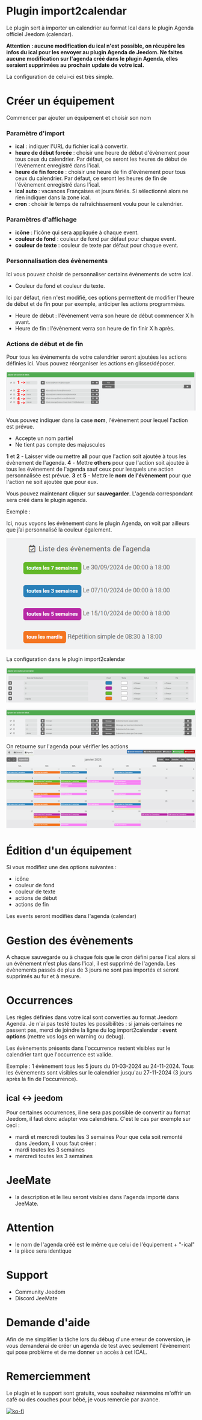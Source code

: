 # Plugin import2calendar

Le plugin sert à importer un calendrier au format Ical dans le plugin Agenda officiel Jeedom (calendar).

**Attention : aucune modification du ical n'est possible, on récupère les infos du ical pour les envoyer au plugin Agenda de Jeedom. Ne faites aucune modification sur l'agenda créé dans le plugin Agenda, elles seraient supprimées au prochain update de votre ical.**

La configuration de celui-ci est très simple.

# Créer un équipement
Commencer par ajouter un équipement et choisir son nom
### Paramètre d'import
- **ical** : indiquer l'URL du fichier ical à convertir.
- **heure de début forcée** : choisir une heure de début d'évènement pour tous ceux du calendrier. Par défaut, ce seront les heures de début de l'évènement enregistré dans l'ical.
- **heure de fin forcée** : choisir une heure de fin d'évènement pour tous ceux du calendrier. Par défaut, ce seront les heures de fin de l'évènement enregistré dans l'ical.
- **ical auto** : vacances Françaises et jours fériés. Si sélectionné alors ne rien indiquer dans la zone ical.
- **cron** : choisir le temps de rafraîchissement voulu pour le calendrier.

### Paramètres d'affichage
- **icône** : l'icône qui sera appliquée à chaque event.
- **couleur de fond** : couleur de fond par défaut pour chaque event.
- **couleur de texte** : couleur de texte par défaut pour chaque event.

### Personnalisation des évènements
Ici vous pouvez choisir de personnaliser certains évènements de votre ical.

- Couleur du fond et couleur du texte.

Ici par défaut, rien n'est modifié, ces options permettent de modifier l'heure de début et de fin pour par exemple, anticiper les actions programmées.
- Heure de début : l'évènement verra son heure de début commencer X h avant.
- Heure de fin : l'évènement verra son heure de fin finir X h après.

### Actions de début et de fin
Pour tous les évènements de votre calendrier seront ajoutées les actions définies ici.
Vous pouvez réorganiser les actions en glisser/déposer.


![Configurations des actions](../images/import2calendar_screenshot03.png)

Vous pouvez indiquer dans la case **nom**, l'évènement pour lequel l'action est prévue. 
- Accepte un nom partiel
- Ne tient pas compte des majuscules

**1** et **2** - Laisser vide ou mettre **all** pour que l'action soit ajoutée à tous les évènement de l'agenda.
**4** - Mettre **others** pour que l'action soit ajoutée à tous les évènement de l'agenda sauf ceux pour lesquels une action personnalisée est prévue.
**3** et **5** - Mettre le **nom de l'évènement** pour que l'action ne soit ajoutée que pour eux.


Vous pouvez maintenant cliquer sur **sauvegarder**.
L'agenda correspondant sera créé dans le plugin agenda.

Exemple :

Ici, nous voyons les évènement dans le plugin Agenda, on voit par ailleurs que j’ai personnalisé la couleur également.

![Agenda](../images/Agenda-exemple.png)

La configuration dans le plugin import2calendar

![Couleurs](../images/personnalisation-couleurs.png)

![Actions](../images/personnalisation-actions.png)

On retourne sur l'agenda pour vérifier les actions
![Agenda vérification](../images/import2calendarActions.gif)

# Édition d'un équipement
Si vous modifiez une des options suivantes :
- icône
- couleur de fond
- couleur de texte
- actions de début
- actions de fin

Les events seront modifiés dans l'agenda (calendar)

# Gestion des évènements
A chaque sauvegarde ou à chaque fois que le cron défini parse l'ical alors si un évènement n'est plus dans l'ical, il est supprimé de l'agenda.
Les évènements passés de plus de 3 jours ne sont pas importés et seront supprimés au fur et à mesure.

# Occurrences
Les règles définies dans votre ical sont converties au format Jeedom Agenda. Je n'ai pas testé toutes les possibilités : si jamais certaines ne passent pas, merci de joindre la ligne du log import2calendar : **event options** (mettre vos logs en warning ou debug).

Les évènements présents dans l'occurrence restent visibles sur le calendrier tant que l'occurrence est valide.

Exemple : 1 évènement tous les 5 jours du 01-03-2024 au 24-11-2024. Tous les évènements sont visibles sur le calendrier jusqu'au 27-11-2024 (3 jours après la fin de l'occurrence).

## ical <-> jeedom
Pour certaines occurrences, il ne sera pas possible de convertir au format Jeedom, il faut donc adapter vos calendriers.
C'est le cas par exemple sur ceci :
- mardi et mercredi toutes les 3 semaines
Pour que cela soit remonté dans Jeedom, il vous faut créer :
- mardi toutes les 3 semaines
- mercredi toutes les 3 semaines

# JeeMate
- la description et le lieu seront visibles dans l'agenda importé dans JeeMate.

# Attention
- le nom de l'agenda créé est le même que celui de l'équipement + "-ical"
- la pièce sera identique

# Support
- Community Jeedom
- Discord JeeMate

# Demande d'aide
Afin de me simplifier la tâche lors du débug d'une erreur de conversion, je vous demanderai de créer un agenda de test avec seulement l'évènement qui pose problème et de me donner un accès à cet ICAL.

# Remerciemment
Le plugin et le support sont gratuits, vous souhaitez néanmoins m'offrir un café ou des couches pour bébé, je vous remercie par avance.

[![ko-fi](https://ko-fi.com/img/githubbutton_sm.svg)](https://ko-fi.com/C1C61AKVV7)